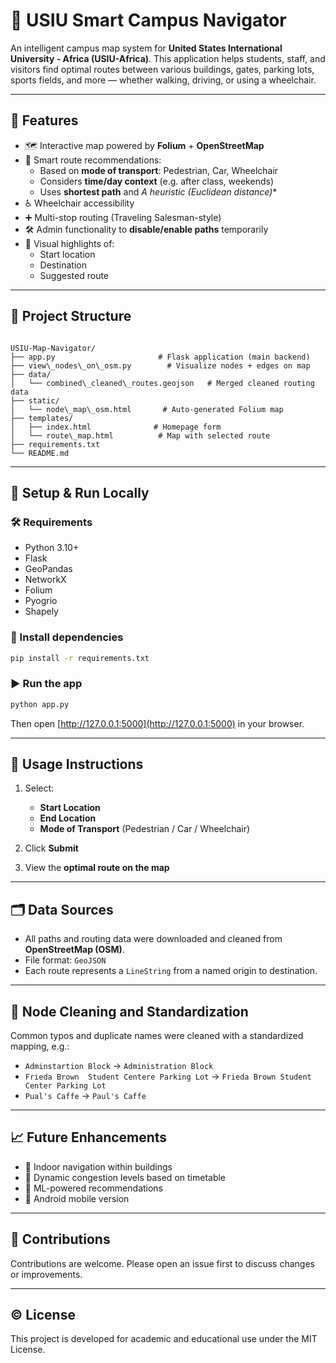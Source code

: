 # 🧭 USIU Smart Campus Navigator

An intelligent campus map system for **United States International University - Africa (USIU-Africa)**. This application helps students, staff, and visitors find optimal routes between various buildings, gates, parking lots, sports fields, and more — whether walking, driving, or using a wheelchair.

---

## 📌 Features

- 🗺️ Interactive map powered by **Folium** + **OpenStreetMap**
- 🧠 Smart route recommendations:
  - Based on **mode of transport**: Pedestrian, Car, Wheelchair
  - Considers **time/day context** (e.g. after class, weekends)
  - Uses **shortest path** and **A* heuristic (Euclidean distance)**
- ♿ Wheelchair accessibility
- ➕ Multi-stop routing (Traveling Salesman-style)
- 🛠️ Admin functionality to **disable/enable paths** temporarily
- 📍 Visual highlights of:
  - Start location
  - Destination
  - Suggested route

---

## 📂 Project Structure

```

USIU-Map-Navigator/
├── app.py                       # Flask application (main backend)
├── view\_nodes\_on\_osm.py        # Visualize nodes + edges on map
├── data/
│   └── combined\_cleaned\_routes.geojson   # Merged cleaned routing data
├── static/
│   └── node\_map\_osm.html       # Auto-generated Folium map
├── templates/
│   ├── index.html              # Homepage form
│   └── route\_map.html          # Map with selected route
├── requirements.txt
└── README.md

````

---

## 🚀 Setup & Run Locally

### 🛠️ Requirements

- Python 3.10+
- Flask
- GeoPandas
- NetworkX
- Folium
- Pyogrio
- Shapely

### 🔽 Install dependencies

```bash
pip install -r requirements.txt
````

### ▶️ Run the app

```bash
python app.py
```

Then open [http://127.0.0.1:5000](http://127.0.0.1:5000) in your browser.

---

## 🧪 Usage Instructions

1. Select:

   * **Start Location**
   * **End Location**
   * **Mode of Transport** (Pedestrian / Car / Wheelchair)
2. Click **Submit**
3. View the **optimal route on the map**

---

## 🗂️ Data Sources

* All paths and routing data were downloaded and cleaned from **OpenStreetMap (OSM)**.
* File format: `GeoJSON`
* Each route represents a `LineString` from a named origin to destination.

---

## 🧹 Node Cleaning and Standardization

Common typos and duplicate names were cleaned with a standardized mapping, e.g.:

* `Adminstartion Block` → `Administration Block`
* `Frieda Brown  Student Centere Parking Lot` → `Frieda Brown Student Center Parking Lot`
* `Pual's Caffe` → `Paul's Caffe`

---

## 📈 Future Enhancements

* 🧭 Indoor navigation within buildings
* 📅 Dynamic congestion levels based on timetable
* 🧠 ML-powered recommendations
* 📱 Android mobile version

---

## 🤝 Contributions

Contributions are welcome. Please open an issue first to discuss changes or improvements.

---

## © License

This project is developed for academic and educational use under the MIT License.

```
